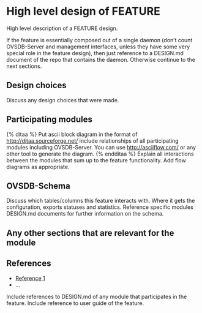 High level design of FEATURE
============================

High level description of a FEATURE design.

If the feature is essentially composed out of a single daemon (don’t count OVSDB-Server and management interfaces, unless they have some very special role in the feature design), then just reference to a DESIGN.md document of the repo that contains the daemon. Otherwise continue to the next sections.

Design choices
--------------
Discuss any design choices that were made.

Participating modules
---------------------
{% ditaa %}
Put ascii block diagram in the format of http://ditaa.sourceforge.net/
include relationships of all participating modules including OVSDB-Server.
You can use http://asciiflow.com/ or any other tool to generate the diagram.
{% endditaa %}
Explain all interactions between the modules that sum up to the feature functionality. Add flow diagrams as appropriate.

OVSDB-Schema
------------
Discuss which tables/columns this feature interacts with. Where it gets the configuration, exports statuses and statistics. Reference specific modules DESIGN.md documents for further information on the schema.


Any other sections that are relevant for the module
---------------------------------------------------

References
----------
* [Reference 1](http://www.openswitch.net/docs/redest1)
* ...

Include references to DESIGN.md of any module that participates in the feature.
Include reference to user guide of the feature.